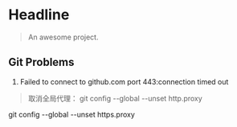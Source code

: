# Headline

> An awesome project.

## Git Problems
1. Failed to connect to github.com port 443:connection timed out
> 取消全局代理：
git config --global --unset http.proxy
 
git config --global --unset https.proxy